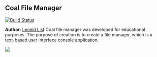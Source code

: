 ## **Coal File Manager** 
[![Build Status](https://travis-ci.com/leonidlist/Terminal-Emulator.svg?branch=master)](https://travis-ci.com/leonidlist/Terminal-Emulator)

**Author**: [Leonid List](https://t.me/leonidlist)
Coal file manager was developed for educational purposes. The purpose of creation is to create a file manager, which is a [text-based user interface](https://en.wikipedia.org/wiki/Text-based_user_interface) console application.

![](https://i.screenshot.net/eznkqfx)
